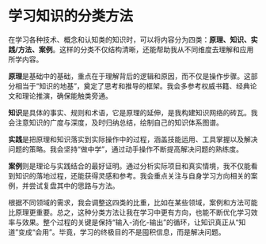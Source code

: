 # 学习知识的分类方法

在学习各种技术、概念和认知类的知识时，可以将内容分为四类：**原理、知识、实践/方法、案例**。这样的分类不仅结构清晰，还能帮助我从不同维度去理解和应用所学内容。

**原理**是基础中的基础，重点在于理解背后的逻辑和原因，而不仅是操作步骤。这部分相当于“知识的地基”，奠定了思考和推导的框架。我会多参考权威书籍、经典论文和理论推演，确保能触类旁通。

**知识**是具体的事实、规则和术语，它是原理的延伸，是我构建知识网络的砖瓦。我会注意知识的广度与深度，及时归纳总结，绘制自己的知识体系图谱。

**实践**是把原理和知识落实到实际操作中的过程，涵盖技能运用、工具掌握以及解决问题的策略。我会坚持“做中学”，通过动手操作不断提高解决问题的熟练度。

**案例**则是理论与实践结合的最好证明。通过分析实际项目和真实情境，我不仅能看到知识的落地过程，还能获得灵感和参考。我会重点关注与自身学习方向相关的案例，并尝试复盘其中的思路与方法。

根据不同领域的需求，我会调整这四类的比重，比如在某些领域，案例和方法可能比原理更重要。总之，这种分类方法让我在学习中更有方向，也能不断优化学习效率与效果。整个过程的关键是保持“输入-消化-输出”的循环，让知识真正从“知道”变成“会用”。毕竟，学习的终极目的不是囤积信息，而是解决问题。
